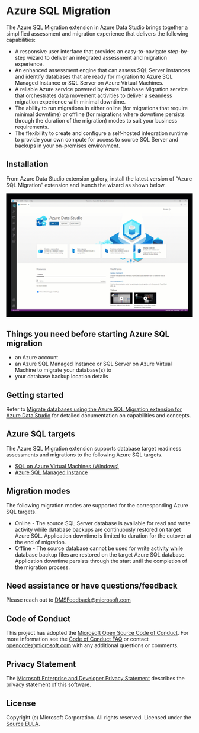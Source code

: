 # Azure SQL Migration
The Azure SQL Migration extension in Azure Data Studio brings together a simplified assessment and migration experience that delivers the following capabilities:
- A responsive user interface that provides an easy-to-navigate step-by-step wizard to deliver an integrated assessment and migration experience.
- An enhanced assessment engine that can assess SQL Server instances and identify databases that are ready for migration to Azure SQL Managed Instance or SQL Server on Azure Virtual Machines.
- A reliable Azure service powered by Azure Database Migration service that orchestrates data movement activities to deliver a seamless migration experience with minimal downtime.
- The ability to run migrations in either online (for migrations that require minimal downtime) or offline (for migrations where downtime persists through the duration of the migration) modes to suit your business requirements.
- The flexibility to create and configure a self-hosted integration runtime to provide your own compute for access to source SQL Server and backups in your on-premises environment.

## Installation
From Azure Data Studio extension gallery, install the latest version of “Azure SQL Migration” extension and launch the wizard as shown below.

![migration-animation](https://raw.githubusercontent.com/microsoft/azuredatastudio/main/extensions/sql-migration/images/ADSMigration.gif)


## Things you need before starting Azure SQL migration
- an Azure account
- an Azure SQL Managed Instance or SQL Server on Azure Virtual Machine to migrate your database(s) to
- your database backup location details

## Getting started
Refer to [Migrate databases using the Azure SQL Migration extension for Azure Data Studio](https://docs.microsoft.com/azure/dms/migration-using-azure-data-studio) for detailed documentation on capabilities and concepts.

## Azure SQL targets
The Azure SQL Migration extension supports database target readiness assessments and migrations to the following Azure SQL targets.
- [SQL on Azure Virtual Machines (Windows)](https://docs.microsoft.com/azure/azure-sql/virtual-machines/windows/sql-server-on-azure-vm-iaas-what-is-overview)
- [Azure SQL Managed Instance](https://docs.microsoft.com/azure/azure-sql/managed-instance/sql-managed-instance-paas-overview)


## Migration modes
The following migration modes are supported for the corresponding Azure SQL targets.
- Online - The source SQL Server database is available for read and write activity while database backups are continuously restored on target Azure SQL. Application downtime is limited to duration for the cutover at the end of migration.
- Offline - The source database cannot be used for write activity while database backup files are restored on the target Azure SQL database. Application downtime persists through the start until the completion of the migration process.


## Need assistance or have questions/feedback
Please reach out to DMSFeedback@microsoft.com


## Code of Conduct
This project has adopted the [Microsoft Open Source Code of Conduct](https://opensource.microsoft.com/codeofconduct/). For more information see the [Code of Conduct FAQ](https://opensource.microsoft.com/codeofconduct/faq/) or contact [opencode@microsoft.com](mailto:opencode@microsoft.com) with any additional questions or comments.

## Privacy Statement
The [Microsoft Enterprise and Developer Privacy Statement](https://privacy.microsoft.com/privacystatement) describes the privacy statement of this software.

## License
Copyright (c) Microsoft Corporation. All rights reserved.
Licensed under the [Source EULA](https://raw.githubusercontent.com/Microsoft/azuredatastudio/main/LICENSE.txt).
